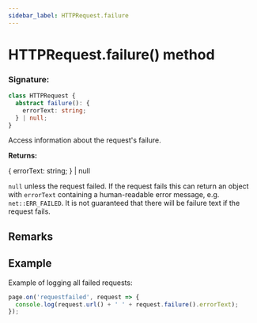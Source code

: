 ```yaml
---
sidebar_label: HTTPRequest.failure
---
```


# HTTPRequest.failure() method

### Signature:

```typescript
class HTTPRequest {
  abstract failure(): {
    errorText: string;
  } | null;
}
```

Access information about the request's failure.

**Returns:**

&#123; errorText: string; &#125; \| null

`null` unless the request failed. If the request fails this can return an object with `errorText` containing a human-readable error message, e.g. `net::ERR_FAILED`. It is not guaranteed that there will be failure text if the request fails.

## Remarks

## Example

Example of logging all failed requests:

```ts
page.on('requestfailed', request => {
  console.log(request.url() + ' ' + request.failure().errorText);
});
```

